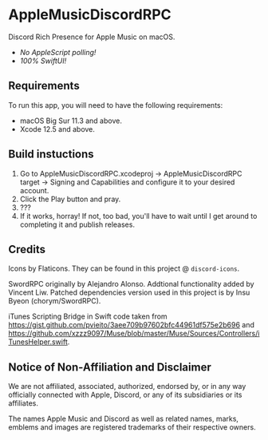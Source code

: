 # AppleMusicDiscordRPC
Discord Rich Presence for Apple Music on macOS.

- *No AppleScript polling!*
- *100% SwiftUI!*

## Requirements
To run this app, you will need to have the following requirements:

- macOS Big Sur 11.3 and above.
- Xcode 12.5 and above.

## Build instuctions
1. Go to AppleMusicDiscordRPC.xcodeproj ->  AppleMusicDiscordRPC target -> Signing and Capabilities and configure it to your desired account.
2. Click the Play button and pray.
3. ???
4. If it works, horray! If not, too bad, you'll have to wait until I get around to completing it and publish releases.

## Credits
Icons by Flaticons. They can be found in this project @ `discord-icons`.

SwordRPC originally by Alejandro Alonso. Addtional functionality added by Vincent Liw. Patched dependencies version used in this project is by Insu Byeon (chorym/SwordRPC).

iTunes Scripting Bridge in Swift code taken from https://gist.github.com/pvieito/3aee709b97602bfc44961df575e2b696 and https://github.com/xzzz9097/Muse/blob/master/Muse/Sources/Controllers/iTunesHelper.swift.

## Notice of Non-Affiliation and Disclaimer

We are not affiliated, associated, authorized, endorsed by, or in any way officially connected with Apple, Discord, or any of its subsidiaries or its affiliates.

The names Apple Music and Discord as well as related names, marks, emblems and images are registered trademarks of their respective owners.
